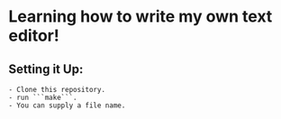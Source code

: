 # Learning how to write my own text editor!


## Setting it Up:
    - Clone this repository.
    - run ```make```.
    - You can supply a file name.
    
